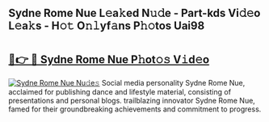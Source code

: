 ## Sydne Rome Nue L𝚎a𝚔ed N𝚞𝚍e - Part-kds Vi𝚍𝚎o L𝚎a𝚔s - H𝚘𝚝 O𝚗𝚕yf𝚊ns P𝚑𝚘tos Uai98

# <h2><a href="http://kf2rx5l.oniu.top/?m=Sydne+Rome+Nue">🔗👉 🔴 Sydne Rome Nue P𝚑ot𝚘𝚜 V𝚒d𝚎o</a></h2>

[![Sydne Rome Nue Nu𝚍e𝚜](https://i.imgur.com/0qMVB7G.gif)](http://kf2rx5l.oniu.top/?m=Sydne+Rome+Nue)
Social media personality Sydne Rome Nue, acclaimed for publishing dance and lifestyle material, consisting of presentations and personal blogs. trailblazing innovator Sydne Rome Nue, famed for their groundbreaking achievements and commitment to progress.  
